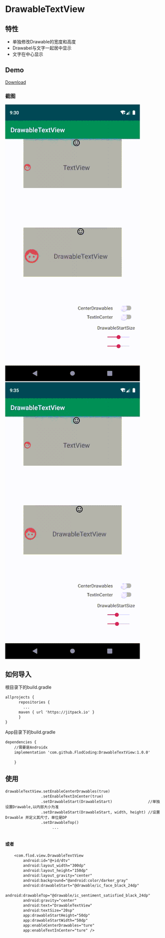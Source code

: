 # DrawableTextView
## 特性
 * 单独修改Drawable的宽度和高度
 * Drawabel与文字一起居中显示
 * 文字在中心显示
 
## Demo
[Download]()
### 截图
![](/gif/gif1.gif) &ensp;&ensp; ![](/gif/gif2.gif)


## 如何导入
根目录下的build.gradle

	allprojects {
		  repositories {
		  	...
		  maven { url 'https://jitpack.io' }
		  }
	}
 
 
 App目录下的build.gradle 
 
 	dependencies {
		//需要是Androidx
		implementation 'com.github.FlodCoding:DrawableTextView:1.0.0'
		
     	}

## 使用
```
drawableTextView.setEnableCenterDrawables(true)
                .setEnableTextInCenter(true)
                .setDrawableStart(DrawableStart)                //单独设置Drawable,以内部大小为准
                .setDrawableStart(DrawableStart, width, height) //设置Drawable 并定义其尺寸，单位是DP
                .setDrawableTop()
                     ...
                     
```              
             
#### 或者
```                 
    <com.flod.view.DrawableTextView
        android:id="@+id/dtv"
        android:layout_width="300dp"
        android:layout_height="150dp"
        android:layout_gravity="center"
        android:background="@android:color/darker_gray"
        android:drawableStart="@drawable/ic_face_black_24dp"
        android:drawableTop="@drawable/ic_sentiment_satisfied_black_24dp"
        android:gravity="center"
        android:text="DrawableTextView"
        android:textSize="20sp"
        app:drawableStartHeight="50dp"
        app:drawableStartWidth="50dp"
        app:enableCenterDrawables="ture"
        app:enableTextInCenter="ture" />
```

